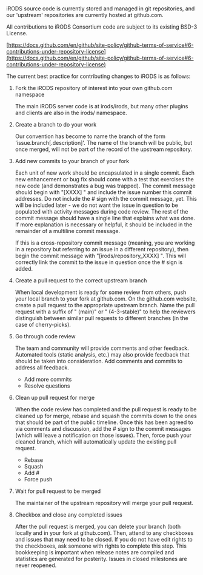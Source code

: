 #

iRODS source code is currently stored and managed in git repositories, and our 'upstream'
repositories are currently hosted at github.com.

All contributions to iRODS Consortium code are subject to its existing BSD-3 License.

[https://docs.github.com/en/github/site-policy/github-terms-of-service#6-contributions-under-repository-license](https://docs.github.com/en/github/site-policy/github-terms-of-service#6-contributions-under-repository-license)



The current best practice for contributing changes to iRODS is as follows:

1. Fork the iRODS repository of interest into your own github.com namespace

    The main iRODS server code is at irods/irods, but many other plugins and clients are also in the irods/ namespace.

2. Create a branch to do your work

    Our convention has become to name the branch of the form 'issue.branch[.description]'.
The name of the branch will be public, but once merged, will not be part of the record of the upstream repository.

3. Add new commits to your branch of your fork

    Each unit of new work should be encapsulated in a single commit.  Each new enhancement or bug fix
should come with a test that exercises the new code (and demonstrates a bug was trapped).  The
commit message should begin with "[XXXX] " and include the issue number this commit addresses.  Do not
include the # sign with the commit message, yet.  This will be included later - we do not want the
issue in question to be populated with activity messages during code review.  The
rest of the commit message should have a single line that explains what was done.  If more explanation
is necessary or helpful, it should be included in the remainder of a multiline commit message.

    If this is a cross-repository commit message (meaning, you are working in a repository but referring to
an issue in a different repository), then begin the commit message with "[irods/repository_XXXX] ".  This
will correctly link the commit to the issue in question once the # sign is added.

4. Create a pull request to the correct upstream branch

    When local development is ready for some review from others, push your local branch to your fork
at github.com.  On the github.com website, create a pull request to the appropriate upstream branch.
Name the pull request with a suffix of " (main)" or " (4-3-stable)" to help the reviewers distinguish
between similar pull requests to different branches (in the case of cherry-picks).

5. Go through code review

    The team and community will provide comments and other feedback.  Automated tools (static analysis, etc.)
may also provide feedback that should be taken into consideration.  Add comments and commits to address
all feedback.

    - Add more commits
    - Resolve questions

6. Clean up pull request for merge

    When the code review has completed and the pull request is ready to be cleaned up for merge, rebase and
squash the commits down to the ones that should be part of the public timeline.  Once this has been
agreed to via comments and discussion, add the # sign to the commit messages (which will leave a notification
on those issues). Then, force push your cleaned branch, which will automatically update the existing pull request.

    - Rebase
    - Squash
    - Add #
    - Force push

7. Wait for pull request to be merged

    The maintainer of the upstream repository will merge your pull request.

8. Checkbox and close any completed issues

    After the pull request is merged, you can delete your branch (both locally and in your fork at github.com).
Then, attend to any checkboxes and issues that may need to be closed.  If you do not have edit rights to the
checkboxes, ask someone with rights to complete this step.  This bookkeeping is important when release notes are
compiled and statistics are generated for posterity.  Issues in closed milestones are never reopened.

